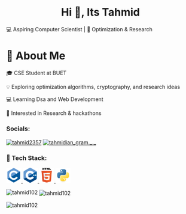 <h1 align="center">Hi 👋, Its Tahmid</h1>


<p>💻 Aspiring Computer Scientist | 🎯 Optimization & Research</p>


<h1>👋 About Me</h1>
🎓 CSE Student at BUET

💡 Exploring optimization algorithms, cryptography, and research ideas

💻 Learning Dsa and Web Development

🚀 Interested in Research & hackathons

<h3 align="left">Socials:</h3>
<p align="left">
<a href="https://www.facebook.com/tahmid2357/" target="blank"><img align="center" src="https://raw.githubusercontent.com/rahuldkjain/github-profile-readme-generator/master/src/images/icons/Social/facebook.svg" alt="tahmid2357" height="30" width="40" /></a>
<a href="https://instagram.com/tahmidian_gram._._" target="blank"><img align="center" src="https://raw.githubusercontent.com/rahuldkjain/github-profile-readme-generator/master/src/images/icons/Social/instagram.svg" alt="tahmidian_gram._._" height="30" width="40" /></a>
</p>

<h3 align="left">🚀 Tech Stack:</h3>
<p align="left"> <a href="https://www.cprogramming.com/" target="_blank" rel="noreferrer"> <img src="https://raw.githubusercontent.com/devicons/devicon/master/icons/c/c-original.svg" alt="c" width="40" height="40"/> </a> <a href="https://www.w3schools.com/cpp/" target="_blank" rel="noreferrer"> <img src="https://raw.githubusercontent.com/devicons/devicon/master/icons/cplusplus/cplusplus-original.svg" alt="cplusplus" width="40" height="40"/> </a> <a href="https://www.w3.org/html/" target="_blank" rel="noreferrer"> <img src="https://raw.githubusercontent.com/devicons/devicon/master/icons/html5/html5-original-wordmark.svg" alt="html5" width="40" height="40"/> </a> <a href="https://www.python.org" target="_blank" rel="noreferrer"> <img src="https://raw.githubusercontent.com/devicons/devicon/master/icons/python/python-original.svg" alt="python" width="40" height="40"/> </a> </p>

<p><img align="left" src="https://github-readme-stats.vercel.app/api/top-langs?username=tahmid102&show_icons=true&locale=en&layout=compact" alt="tahmid102" /></p>

<p>&nbsp;<img align="center" src="https://github-readme-stats.vercel.app/api?username=tahmid102&show_icons=true&locale=en" alt="tahmid102" /></p>

<p><img align="center" src="https://github-readme-streak-stats.herokuapp.com/?user=tahmid102&" alt="tahmid102" /></p>
